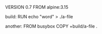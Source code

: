 VERSION 0.7
FROM alpine:3.15

build:
    RUN echo "word" > ./a-file

another:
    FROM busybox
    COPY +build/a-file .